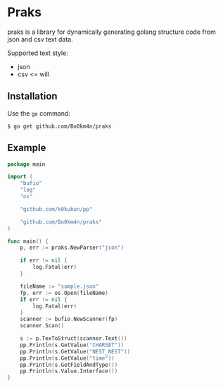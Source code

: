 # Praks

praks is a library for dynamically generating golang structure code from json and csv text data.

Supported text style:
- json
- csv <= will

## Installation

Use the `go` command:

```
$ go get github.com/Bo0km4n/praks
```

## Example

```go
package main

import (
	"bufio"
	"log"
	"os"

	"github.com/k0kubun/pp"

	"github.com/Bo0km4n/praks"
)

func main() {
	p, err := praks.NewParser("json")

	if err != nil {
		log.Fatal(err)
	}

	fileName := "sample.json"
	fp, err := os.Open(fileName)
	if err != nil {
		log.Fatal(err)
	}
	scanner := bufio.NewScanner(fp)
	scanner.Scan()

	s := p.TexToStruct(scanner.Text())
	pp.Println(s.GetValue("CHARSET"))
	pp.Println(s.GetValue("NEST_NEST"))
	pp.Println(s.GetValue("time"))
	pp.Println(s.GetFieldAndType())
	pp.Println(s.Value.Interface())
}

```
